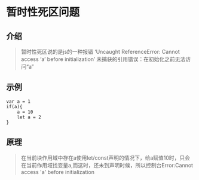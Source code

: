 # 暂时性死区问题
## 介绍
> 暂时性死区说的是js的一种报错
> ‘Uncaught ReferenceError: Cannot access ‘a’ before initialization’
> 未捕获的引用错误：在初始化之前无法访问“a”
## 示例
```
var a = 1
if(a){
	a = 10
	let a = 2
}
```
## 原理
> 在当前块作用域中存在a使用let/const声明的情况下，给a赋值10时，只会在当前作用域找变量a,而这时，还未到声明时候，所以控制台Error:Cannot access 'a' before initialization